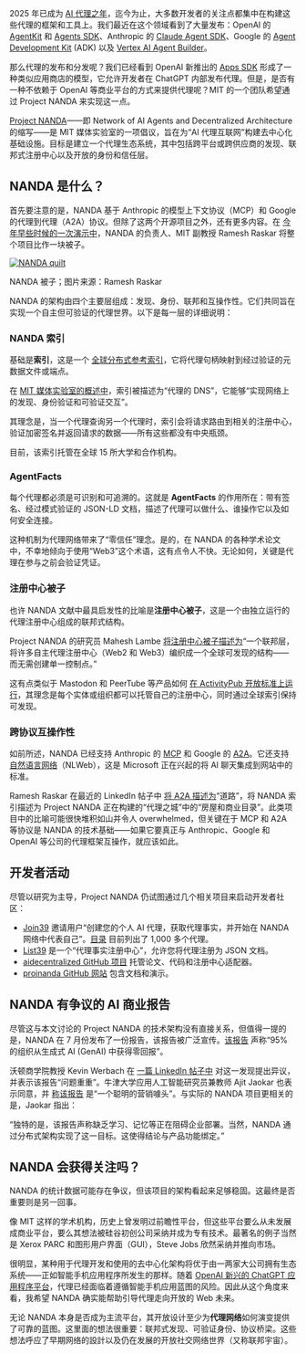 2025 年已成为 [AI 代理之年](https://thenewstack.io/the-agentic-web-how-ai-agents-are-shaping-the-webs-future/)，迄今为止，大多数开发者的关注点都集中在构建这些代理的框架和工具上。我们最近在这个领域看到了大量发布：OpenAI 的 [AgentKit](https://openai.com/index/introducing-agentkit/) 和 [Agents SDK](https://thenewstack.io/introduction-to-the-openai-agents-sdk-and-responses-api/)、Anthropic 的 [Claude Agent SDK](https://docs.claude.com/en/api/agent-sdk/overview)、Google 的 [Agent Development Kit](https://developers.googleblog.com/en/agent-development-kit-easy-to-build-multi-agent-applications/) (ADK) 以及 [Vertex AI Agent Builder](https://cloud.google.com/products/agent-builder)。

那么代理的发布和分发呢？我们已经看到 OpenAI 新推出的 [Apps SDK](https://thenewstack.io/openai-launches-apps-sdk-for-chatgpt-a-new-app-platform/) 形成了一种类似应用商店的模型，它允许开发者在 ChatGPT 内部发布代理。但是，是否有一种不依赖于 OpenAI 等商业平台的方式来提供代理呢？MIT 的一个团队希望通过 Project NANDA 来实现这一点。

[Project NANDA](https://nanda.media.mit.edu/)——即 Network of AI Agents and Decentralized Architecture 的缩写——是 MIT 媒体实验室的一项倡议，旨在为“AI 代理互联网”构建去中心化基础设施。目标是建立一个代理生态系统，其中包括跨平台或跨供应商的发现、联邦式注册中心以及开放的身份和信任层。

## **NANDA 是什么？**

首先要注意的是，NANDA 基于 Anthropic 的模型上下文协议（MCP）和 Google 的代理到代理（A2A）协议。但除了这两个开源项目之外，还有更多内容。在 [今年早些时候的一次演示中](https://www.youtube.com/watch?v=yXxHb3LMygw)，NANDA 的负责人、MIT 副教授 Ramesh Raskar 将整个项目比作一块被子。

[![NANDA quilt](https://cdn.thenewstack.io/media/2025/10/46a6df5e-nanda-quilt-2025.png)](https://cdn.thenewstack.io/media/2025/10/46a6df5e-nanda-quilt-2025.png)

NANDA 被子；图片来源：Ramesh Raskar

NANDA 的架构由四个主要层组成：发现、身份、联邦和互操作性。它们共同旨在实现一个自主但可验证的代理世界。以下是每一层的详细说明：

### **NANDA 索引**

基础是**索引**，这是一个 [全球分布式参考索引](https://arxiv.org/pdf/2507.14263)，它将代理句柄映射到经过验证的元数据文件或端点。

在 [MIT 媒体实验室的概述中](https://www.media.mit.edu/projects/mit-nanda/overview/)，索引被描述为“代理的 DNS”，它能够“实现网络上的发现、身份验证和可验证交互”。

其理念是，当一个代理查询另一个代理时，索引会将请求路由到相关的注册中心，验证加密签名并返回请求的数据——所有这些都没有中央瓶颈。

目前，该索引托管在全球 15 所大学和合作机构。

### **AgentFacts**

每个代理都必须是可识别和可追溯的。这就是 **AgentFacts** 的作用所在：带有签名、经过模式验证的 JSON-LD 文档，描述了代理可以做什么、谁操作它以及如何安全连接。

这种机制为代理网络带来了“零信任”理念。是的，在 NANDA 的各种学术论文中，不幸地倾向于使用“Web3”这个术语，这有点令人不快。无论如何，关键是代理在参与之前会验证凭证。

### **注册中心被子**

也许 NANDA 文献中最具启发性的比喻是**注册中心被子**，这是一个由独立运行的代理注册中心组成的联邦式结构。

Project NANDA 的研究员 Mahesh Lambe [将注册中心被子描述为](https://medium.com/@maheshlambe/deep-dive-project-nanda-part-4-the-registry-quilt-federating-agent-registries-with-gossip-fb30a4179859)“一个联邦层，将许多自主代理注册中心（Web2 和 Web3）编织成一个全球可发现的结构——而无需创建单一控制点。”

这有点类似于 Mastodon 和 PeerTube 等产品如何 [在 ActivityPub 开放标准上运行](https://thenewstack.io/the-creator-of-activitypub-on-whats-next-for-the-fediverse/)，其理念是每个实体或组织都可以托管自己的注册中心，同时通过全球索引保持可发现。

### **跨协议互操作性**

如前所述，NANDA 已经支持 Anthropic 的 [MCP](https://thenewstack.io/mcp-the-missing-link-between-ai-agents-and-apis/) 和 Google 的 [A2A](https://thenewstack.io/googles-agent2agent-protocol-helps-ai-agents-talk-to-each-other/)。它还支持 [自然语言网络](https://thenewstack.io/cloudflares-balancing-act-protect-content-while-pushing-ai/)（NLWeb），这是 Microsoft 正在兴起的将 AI 聊天集成到网站中的标准。

Ramesh Raskar 在最近的 LinkedIn 帖子中 [将 A2A 描述为](https://www.linkedin.com/feed/update/urn:li:activity:7347037374851301377/)“道路”，将 NANDA 索引描述为 Project NANDA 正在构建的“代理之城”中的“房屋和商业目录”。此类项目中的比喻可能很快堆积如山并令人 overwhelmed，但关键在于 MCP 和 A2A 等协议是 NANDA 的技术基础——如果它要真正与 Anthropic、Google 和 OpenAI 等公司的代理框架互操作，就应该如此。

## **开发者活动**

尽管以研究为主导，Project NANDA 仍试图通过几个相关项目来启动开发者社区：

*   [Join39](https://join39.org/how-it-works) 邀请用户“创建您的个人 AI 代理，获取代理事实，并开始在 NANDA 网络中代表自己”。[目录](https://join39.org/agents) 目前列出了 1,000 多个代理。
*   [List39](https://list39.org/) 是一个“代理事实注册中心”，允许您将代理注册为 JSON 文档。
*   [aidecentralized GitHub 项目](https://github.com/aidecentralized/) 托管论文、代码和注册中心适配器。
*   [projnanda GitHub 网站](https://projnanda.github.io/projnanda/#/) 包含文档和演示。

## NANDA 有争议的 AI 商业报告

尽管这与本文讨论的 Project NANDA 的技术架构没有直接关系，但值得一提的是，NANDA 在 7 月份发布了一份报告，该报告被广泛宣传。[该报告](https://mlq.ai/media/quarterly_decks/v0.1_State_of_AI_in_Business_2025_Report.pdf) 声称“95% 的组织从生成式 AI (GenAI) 中获得零回报”。

沃顿商学院教授 Kevin Werbach 在 [一篇 LinkedIn 帖子中](https://www.linkedin.com/posts/kevinwerbach_state-of-ai-in-business-2025-activity-7365026841759215616-SQWD/) 对这一发现提出异议，并表示该报告“问题重重”。牛津大学应用人工智能研究员兼教师 Ajit Jaokar 也表示同意，并 [称该报告](https://www.linkedin.com/pulse/mit-nanda-report-clever-marketing-gimmick-ajit-jaokar-uiufe/) 是“一个聪明的营销噱头”。与实际的 NANDA 项目更相关的是，Jaokar 指出：

“独特的是，该报告声称缺乏学习、记忆等正在阻碍企业部署。当然，NANDA 通过分布式架构实现了这一目标。这使得结论与产品功能绑定。”

## NANDA 会获得关注吗？

NANDA 的统计数据可能存在争议，但该项目的架构看起来足够稳固。这最终是否重要则是另一回事。

像 MIT 这样的学术机构，历史上曾发明过前瞻性平台，但这些平台要么从未发展成商业平台，要么其想法被硅谷初创公司采纳并成为专有技术。最著名的例子当然是 Xerox PARC 和图形用户界面（GUI），Steve Jobs 欣然采纳并推向市场。

很明显，某种用于代理开发和使用的去中心化架构将优于由一两家大公司拥有生态系统——正如智能手机应用程序所发生的那样。随着 [OpenAI 新兴的 ChatGPT 应用程序平台](https://webtechnology.news/openai-turns-chatgpt-into-a-web-app-platform/)，代理已经面临着遵循智能手机应用蓝图的风险。因此从这个角度来看，我希望 NANDA 确实能帮助引导代理走向开放的 Web 未来。

无论 NANDA 本身是否成为主流平台，其开放设计至少为**代理网络**如何演变提供了可靠的蓝图。这里面的想法很重要：联邦式发现、可验证身份、协议桥梁。这些想法呼应了早期网络的設計以及仍在发展的开放社交网络世界（又称联邦宇宙）。